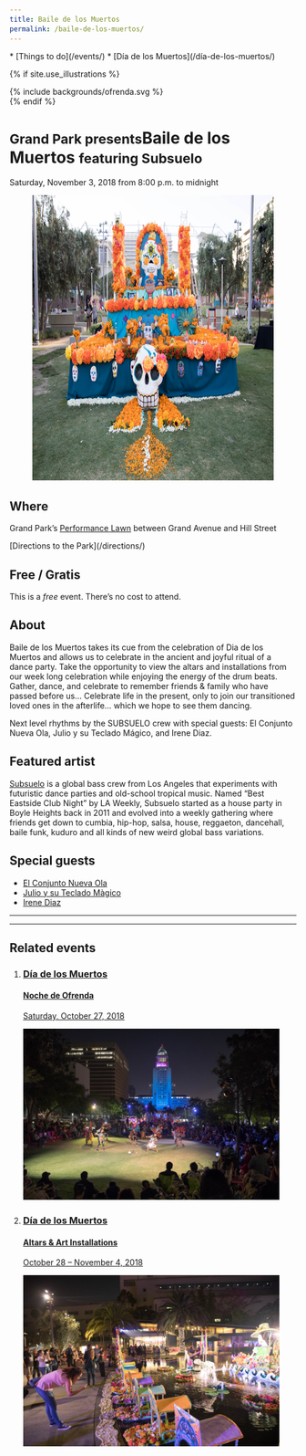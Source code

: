 ```yaml
---
title: Baile de los Muertos
permalink: /baile-de-los-muertos/
---
```


<nav markdown="1">
* [Things to do](/events/)
* [Día de los Muertos](/día-de-los-muertos/)
</nav>

{% if site.use_illustrations %}
<style>
.illustration {
  grid-column: -3/-1;
  grid-row: 1/6;
}
.illustration svg {
  height: 20vmax;
  width: auto;
  color: inherit;
}
.illustration svg,
.illustration svg path {
  fill: currentColor;
}
main h1,
main h1 + p {
  grid-column-end: -3;
}
main > nav:first-child {
  grid-row-start: 1;
}
main > h1 + nav {
    grid-column-end: -3;
}
</style>

<div class="illustration">
{% include backgrounds/ofrenda.svg %}
</div>
{% endif %}

<small>Grand Park presents</small>Baile de los Muertos <small>featuring Subsuelo</small>
==============================================================

Saturday, November 3, 2018 from 8:00 p.m. to midnight

<figure>
  <img src="/uploads/programs/dia-de-los-muertos-2.jpg" alt="Día de los Muertos" height="500" />
</figure>

## Where

Grand Park’s [Performance Lawn](/performance-lawn/) between Grand Avenue and Hill Street

<p class="action" markdown="1">
[Directions to the Park](/directions/)
</p>

## Free / Gratis

This is a _free_ event. There’s no cost to attend.

<main markdown="1">

## About

Baile de los Muertos takes its cue from the celebration of Dia de los Muertos and allows us to celebrate in the ancient and joyful ritual of a dance party. Take the opportunity to view the altars and installations from our week long celebration while enjoying the energy of the drum beats. Gather, dance, and celebrate to remember friends & family who have passed before us… Celebrate life in the present, only to join our transitioned loved ones in the afterlife… which we hope to see them dancing.

Next level rhythms by the SUBSUELO crew with special guests: El Conjunto Nueva Ola, Julio y su Teclado Mágico, and Irene Diaz.

## Featured artist

[Subsuelo](https://www.facebook.com/SubsueloCrew/) is a global bass crew from Los Angeles that experiments with futuristic dance parties and old-school tropical music. Named “Best Eastside Club Night” by LA Weekly, Subsuelo started as a house party in Boyle Heights back in 2011 and evolved into a weekly gathering where friends get down to cumbia, hip-hop, salsa, house, reggaeton, dancehall, baile funk, kuduro and all kinds of new weird global bass variations.


## Special guests

* [El Conjunto Nueva Ola](https://www.facebook.com/elconjuntonuevaola/)
* [Julio y su Teclado Màgico](https://www.facebook.com/Julio-y-su-teclado-mágico-385752418482347/)
* [Irene Diaz](https://www.facebook.com/irenediazmusic/)

* * *

</main>

<main markdown="1" class="strawberry">

* * *

## Related events

<ol class="event-list" style="grid-template-columns: 1fr 1fr;">
  <li>
    <a href="/noche-de-ofrenda/">
      <div>
        <h3>Día de los Muertos</h3>
        <h4>Noche de Ofrenda</h4>
        <p>Saturday, October 27, 2018</p>
      </div>
      <img src="/uploads/programs/noche-de-ofrenda.jpg" height="300" alt="" />
    </a>
  </li>
  <li>
    <a href="/día-de-los-muertos-art/">
      <div>
        <h3>Día de los Muertos</h3>
        <h4>Altars & Art Installations</h4>
        <p>October 28 – November 4, 2018</p>
      </div>
      <img src="/uploads/programs/dia-de-los-muertos.jpg" height="300" alt="" />
    </a>
  </li>
</ol>

</main>

